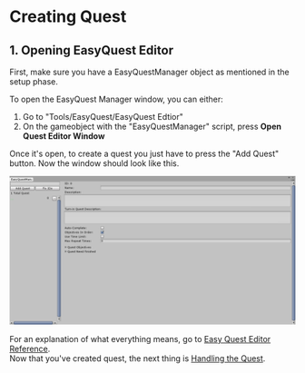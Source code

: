 # Creating Quest

## 1. Opening EasyQuest Editor

First, make sure you have a EasyQuestManager object as mentioned in the setup phase.

To open the EasyQuest Manager window, you can either:    
1. Go to "Tools/EasyQuest/EasyQuest Edtior"    
2. On the gameobject with the "EasyQuestManager" script, press **Open Quest Editor Window**    

Once it's open, to create a quest you just have to press the "Add Quest" button.
Now the window should look like this.

![](../assets/EasyQuestEditor.png)

For an explanation of what everything means, go to [Easy Quest Editor Reference](EasyQuestEditorReference.md).      
Now that you've created quest, the next thing is [Handling the Quest](HandlingQuest.md).       
